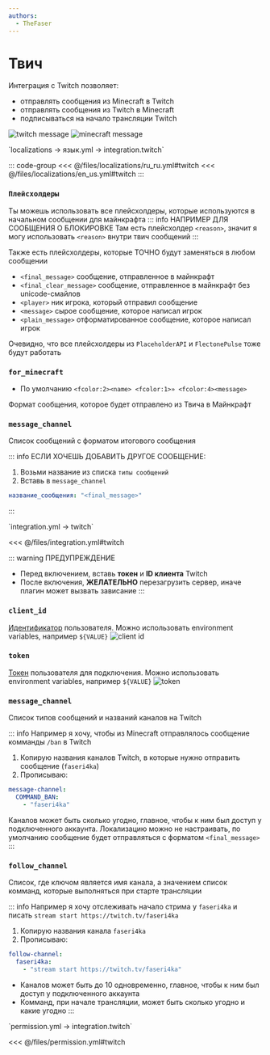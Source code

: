 ```yaml
---
authors:
  - TheFaser
---
```


# Твич

Интеграция с Twitch позволяет:
- отправлять сообщения из Minecraft в Twitch
- отправлять сообщения из Twitch в Minecraft
- подписываться на начало трансляции Twitch

![twitch message](/twitchmessage.png)
![minecraft message](/twitchminecraftmessage.png)

<!--@include: @/parts/messageTag.md-->

[//]: # (localization)
<!--@include: @/parts/words.md#localization--> 
<!--@include: @/parts/words.md#path--> `localizations → язык.yml → integration.twitch`

<!--@include: @/parts/words.md#default--> 

::: code-group
<<< @/files/localizations/ru_ru.yml#twitch
<<< @/files/localizations/en_us.yml#twitch
:::

### `Плейсхолдеры`

Ты можешь использовать все плейсхолдеры, которые используются в начальном сообщении для майнкрафта
::: info НАПРИМЕР ДЛЯ СООБЩЕНИЯ О БЛОКИРОВКЕ
Там есть плейсхолдер `<reason>`, значит я могу использовать `<reason>` внутри твич сообщений
:::

Также есть плейсхолдеры, которые ТОЧНО будут заменяться в любом сообщении
- `<final_message>` сообщение, отправленное в майнкрафт
- `<final_clear_message>` сообщение, отправленное в майнкрафт без unicode-смайлов
- `<player>` ник игрока, который отправил сообщение
- `<message>` сырое сообщение, которое написал игрок
- `<plain_message>` отформатированное сообщение, которое написал игрок

Очевидно, что все плейсхолдеры из `PlaceholderAPI` и `FlectonePulse` тоже будут работать

### `for_minecraft`
- По умолчанию `<fcolor:2><name> <fcolor:1>» <fcolor:4><message>`

Формат сообщения, которое будет отправлено из Твича в Майнкрафт

### `message_channel`

Список сообщений с форматом итогового сообщения

::: info ЕСЛИ ХОЧЕШЬ ДОБАВИТЬ ДРУГОЕ СООБЩЕНИЕ:
1. Возьми название из списка `типы сообщений`
2. Вставь в `message_channel`
```yaml
название_сообщения: "<final_message>"
```
:::

[//]: # (integration.yml)
<!--@include: @/parts/words.md#setting-->
<!--@include: @/parts/words.md#path--> `integration.yml → twitch`

<!--@include: @/parts/words.md#default-->
<<< @/files/integration.yml#twitch

<!--@include: @/parts/enable.md-->

::: warning ПРЕДУПРЕЖДЕНИЕ
- Перед включением, вставь **токен** и **ID клиента** Twitch
- После включения, **ЖЕЛАТЕЛЬНО** перезагрузить сервер, иначе плагин может вызвать зависание
:::

### `client_id`

[Идентификатор](https://twitchtokengenerator.com/) пользователя. Можно использовать environment variables, например `${VALUE}`
![client id](/twitchclientid.png)

### `token`

[Токен](https://twitchtokengenerator.com/) пользователя для подключения. Можно использовать environment variables, например `${VALUE}`
![token](/twitchtoken.png)

### `message_channel`

Список типов сообщений и названий каналов на Twitch

::: info Например я хочу, чтобы из Minecraft отправлялось сообщение комманды `/ban` в Twitch
1. Копирую названия каналов Twitch, в которые нужно отправить сообщение (`faseri4ka`)
2. Прописываю:
```yaml
message-channel:
  COMMAND_BAN:
    - "faseri4ka"
```

Каналов может быть сколько угодно, главное, чтобы к ним был доступ у подключенного аккаунта. Локализацию можно не настраивать, по умолчанию сообщение будет отправляться с форматом `<final_message>`
:::

### `follow_channel`

Список, где ключом является имя канала, а значением список комманд, которые выполняться при старте трансляции

::: info Например я хочу отслеживать начало стрима у `faseri4ka` и писать `stream start https://twitch.tv/faseri4ka`
1. Копирую названия канала `faseri4ka`
2. Прописываю:
```yaml
follow-channel:
  faseri4ka:
    - "stream start https://twitch.tv/faseri4ka"
```

- Каналов может быть до 10 одновременно, главное, чтобы к ним был доступ у подключенного аккаунта
- Комманд, при начале трансляции, может быть сколько угодно и какие угодно
:::

<!--@include: @/parts/destination.md-->

[//]: # (permission.yml)
<!--@include: @/parts/words.md#permission-->
<!--@include: @/parts/words.md#path--> `permission.yml → integration.twitch`

<!--@include: @/parts/words.md#default-->
<<< @/files/permission.yml#twitch

<!--@include: @/parts/permission/permissionTier3.md-->